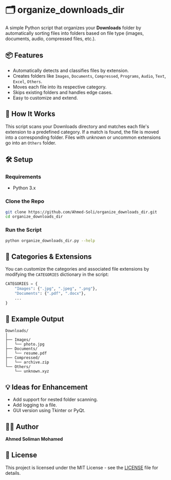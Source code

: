 # 🗂️ organize_downloads_dir

A simple Python script that organizes your **Downloads** folder by automatically sorting files into folders based on file type (images, documents, audio, compressed files, etc.).

## 📦 Features

- Automatically detects and classifies files by extension.
- Creates folders like `Images`, `Documents`, `Compressed`, `Programs`, `Audio`, `Text`, `Excel`, `Others`.
- Moves each file into its respective category.
- Skips existing folders and handles edge cases.
- Easy to customize and extend.

## 🚀 How It Works

This script scans your Downloads directory and matches each file's extension to a predefined category. If a match is found, the file is moved into a corresponding folder. Files with unknown or uncommon extensions go into an `Others` folder.

## 🛠️ Setup

### Requirements

- Python 3.x

### Clone the Repo

```bash
git clone https://github.com/Ahmed-Soli/organize_downloads_dir.git
cd organize_downloads_dir
````

### Run the Script

```bash
python organize_downloads_dir.py --help
```

## 🧩 Categories & Extensions

You can customize the categories and associated file extensions by modifying the `CATEGORIES` dictionary in the script:

```python
CATEGORIES = {
    "Images": {".jpg", ".jpeg", ".png"},
    "Documents": {".pdf", ".docx"},
    ...
}
```

## 📂 Example Output

```
Downloads/
│
├── Images/
│   └── photo.jpg
├── Documents/
│   └── resume.pdf
├── Compressed/
│   └── archive.zip
└── Others/
    └── unknown.xyz
```

## 💡 Ideas for Enhancement

* Add support for nested folder scanning.
* Add logging to a file.
* GUI version using Tkinter or PyQt.

## 🧑‍💻 Author

**Ahmed Soliman Mohamed**

## 📄 License

This project is licensed under the MIT License - see the [LICENSE](LICENSE) file for details.
